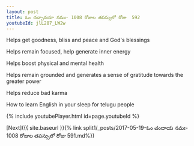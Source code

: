 ```yaml
---
layout: post
title: ఓం చచ్చాదయా నమః- 1008 రోజుల తపస్సులో రోజు  592
youtubeId: jlL287_LW2w
---
```

 
 
Helps get goodness, bliss and peace and God's blessings
 
Helps remain focused, help generate inner energy 
 
Helps boost physical and mental health 
 
Helps remain grounded and generates a sense of gratitude towards the greater power 
 
Helps reduce bad karma
 
How to learn English in your sleep for telugu people
 
 
 
 


{% include youtubePlayer.html id=page.youtubeId %}
 
[Next]({{ site.baseurl }}{% link split1/_posts/2017-05-19-ఓం చందాయ నమః- 1008 రోజుల తపస్సులో రోజు  591.md%})
 
